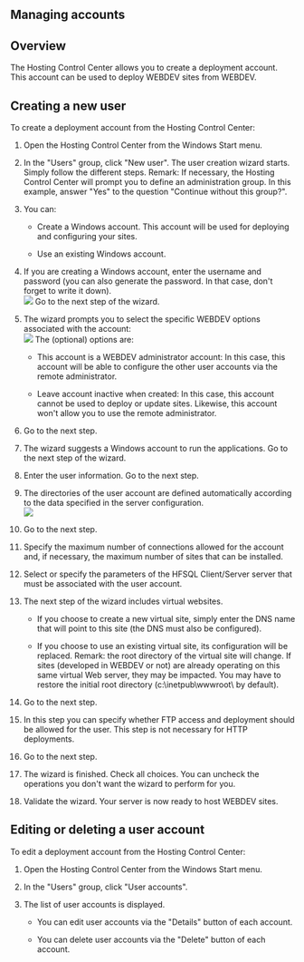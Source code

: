 


## Managing accounts
			



<a name="NOTE1"></a>
<a name="NOTE1_1"></a>


## Overview
<a name="overview_ELTTEXTE000118"></a>
The Hosting Control Center allows you to create a deployment account. This account can be used to deploy WEBDEV sites from WEBDEV.

<a name="NOTE2"></a>
<a name="NOTE2_1"></a>


## Creating a new user
<a name="creating_new_user_ELTTEXTE000142"></a>
To create a deployment account from the Hosting Control Center:

1. Open the Hosting Control Center from the Windows Start menu.

2. In the "Users" group, click "New user". The user creation wizard starts. Simply follow the different steps.
	Remark: If necessary, the Hosting Control Center will prompt you to define an administration group. In this example, answer "Yes" to the question "Continue without this group?". 

3. You can: 

	- Create a Windows account. This account will be used for deploying and configuring your sites. 

	- Use an existing Windows account. 




4. If you are creating a Windows account, enter the username and password (you can also generate the password. In that case, don't forget to write it down).<br>![](https://doc.pcsoft.fr/en-US/images/image.awp?langid=3&name=P6_Configuration%20CCH%E9bergement%20-%20HC%20N%B0005.jpg&type=thumb)
Go to the next step of the wizard.

5. The wizard prompts you to select the specific WEBDEV options associated with the account: <br>![](https://doc.pcsoft.fr/en-US/images/image.awp?langid=3&name=P6_Configuration%20CCH%E9bergement%20-%20HC%20N%B0006.jpg&type=thumb)
 The (optional) options are: 

	- This account is a WEBDEV administrator account: In this case, this account will be able to configure the other user accounts via the remote administrator.

	- Leave account inactive when created: In this case, this account cannot be used to deploy or update sites. Likewise, this account won't allow you to use the remote administrator. 




6. Go to the next step.

7. The wizard suggests a Windows account to run the applications. Go to the next step of the wizard. 

8. Enter the user information. Go to the next step.

9. The directories of the user account are defined automatically according to the data specified in the server configuration.<br>![](https://doc.pcsoft.fr/en-US/images/image.awp?langid=3&name=P6_Configuration%20CCH%E9bergement%20-%20HC%20N%B0008.jpg&type=thumb)


10. Go to the next step.

11. Specify the maximum number of connections allowed for the account and, if necessary, the maximum number of sites that can be installed.

12. Select or specify the parameters of the HFSQL Client/Server server that must be associated with the user account.

13. The next step of the wizard includes virtual websites. 

	- If you choose to create a new virtual site, simply enter the DNS name that will point to this site (the DNS must also be configured).

	- If you choose to use an existing virtual site, its configuration will be replaced.
			Remark: the root directory of the virtual site will change. If sites (developed in WEBDEV or not) are already operating on this same virtual Web server, they may be impacted. You may have to restore the initial root directory (c:\\inetpub\\wwwroot\\ by default).




14. Go to the next step.

15. In this step you can specify whether FTP access and deployment should be allowed for the user. This step is not necessary for HTTP deployments. 

16. Go to the next step.

17. The wizard is finished. Check all choices. You can uncheck the operations you don't want the wizard to perform for you.

18. Validate the wizard. Your server is now ready to host WEBDEV sites. 




<a name="NOTE3"></a>
<a name="NOTE3_1"></a>


## Editing or deleting a user account
<a name="editing_deleting_user_account_ELTTEXTE000166"></a>
To edit a deployment account from the Hosting Control Center:

1. Open the Hosting Control Center from the Windows Start menu.

2. In the "Users" group, click "User accounts". 

3. The list of user accounts is displayed. 

	- You can edit user accounts via the "Details" button of each account. 

	- You can delete user accounts via the "Delete" button of each account.









